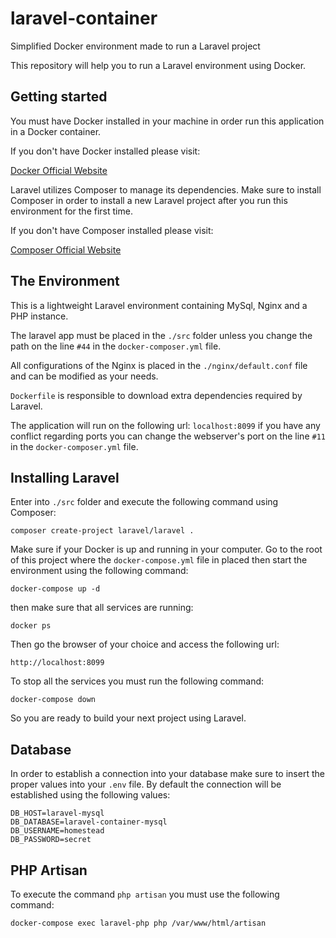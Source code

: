 # laravel-container

Simplified Docker environment made to run a Laravel project

This repository will help you to run a Laravel environment using Docker.

## Getting started

You must have Docker installed in your machine in order run this application in a Docker container.

If you don't have Docker installed please visit:

[Docker Official Website](https://www.docker.com/products/docker-desktop)

Laravel utilizes Composer to manage its dependencies. Make sure to install Composer in order to install a new Laravel project after you run this environment for the first time.

If you don't have Composer installed please visit:

[Composer Official Website](https://getcomposer.org/download/)

## The Environment

This is a lightweight Laravel environment containing MySql, Nginx and a PHP instance.

The laravel app must be placed in the `./src` folder unless you change the path on the line `#44` in the `docker-composer.yml` file.

All configurations of the Nginx is placed in the `./nginx/default.conf` file and can be modified as your needs.

`Dockerfile` is responsible to download extra dependencies required by Laravel.

The application will run on the following url:
`localhost:8099` if you have any conflict regarding ports you can change the webserver's port on the line `#11` in the `docker-composer.yml` file.

## Installing Laravel

Enter into `./src` folder and execute the following command using Composer:

```
composer create-project laravel/laravel .
```

Make sure if your Docker is up and running in your computer.
Go to the root of this project where the `docker-compose.yml` file in placed then start the environment using the following command:

```
docker-compose up -d
```

then make sure that all services are running:

```
docker ps
```

Then go the browser of your choice and access the following url:

```
http://localhost:8099
```

To stop all the services you must run the following command:

```
docker-compose down
```

So you are ready to build your next project using Laravel.

## Database

In order to establish a connection into your database make sure to insert the proper values into your `.env` file. By default the connection will be established using the following values:

```
DB_HOST=laravel-mysql
DB_DATABASE=laravel-container-mysql
DB_USERNAME=homestead
DB_PASSWORD=secret
```

## PHP Artisan

To execute the command `php artisan` you must use the following command:

```
docker-compose exec laravel-php php /var/www/html/artisan
```
